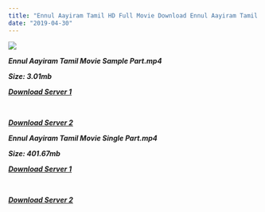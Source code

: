 ```yaml
---
title: "Ennul Aayiram Tamil HD Full Movie Download Ennul Aayiram Tamil HD Movie Download"
date: "2019-04-30"
---
```


![](https://images.moviebuff.com/284491ba-296e-4de9-8635-6d0511eb6374?w=1000)

**_Ennul Aayiram Tamil Movie Sample Part.mp4_**

**_Size: 3.01mb_**

**_[Download Server 1](http://dl2.tamilsrca.xyz/load/2016/Ennul{18b9e36be58349bcedc591cb24b1d58373c4fcb8ec6c90ee99c2d93b5f4aedc9}20Aayiram/Ennul{18b9e36be58349bcedc591cb24b1d58373c4fcb8ec6c90ee99c2d93b5f4aedc9}20Aayiram{18b9e36be58349bcedc591cb24b1d58373c4fcb8ec6c90ee99c2d93b5f4aedc9}20(2016){18b9e36be58349bcedc591cb24b1d58373c4fcb8ec6c90ee99c2d93b5f4aedc9}20HDRip{18b9e36be58349bcedc591cb24b1d58373c4fcb8ec6c90ee99c2d93b5f4aedc9}20Sample{18b9e36be58349bcedc591cb24b1d58373c4fcb8ec6c90ee99c2d93b5f4aedc9}20HD.mp4)_**

**_[  
](http://dl2.tamilsrca.xyz/load/2016/Ennul{18b9e36be58349bcedc591cb24b1d58373c4fcb8ec6c90ee99c2d93b5f4aedc9}20Aayiram/Ennul{18b9e36be58349bcedc591cb24b1d58373c4fcb8ec6c90ee99c2d93b5f4aedc9}20Aayiram{18b9e36be58349bcedc591cb24b1d58373c4fcb8ec6c90ee99c2d93b5f4aedc9}20(2016){18b9e36be58349bcedc591cb24b1d58373c4fcb8ec6c90ee99c2d93b5f4aedc9}20HDRip{18b9e36be58349bcedc591cb24b1d58373c4fcb8ec6c90ee99c2d93b5f4aedc9}20Sample{18b9e36be58349bcedc591cb24b1d58373c4fcb8ec6c90ee99c2d93b5f4aedc9}20HD.mp4)_**

**_[Download Server 2](http://dl2.tamilsrca.xyz/load/2016/Ennul{18b9e36be58349bcedc591cb24b1d58373c4fcb8ec6c90ee99c2d93b5f4aedc9}20Aayiram/Ennul{18b9e36be58349bcedc591cb24b1d58373c4fcb8ec6c90ee99c2d93b5f4aedc9}20Aayiram{18b9e36be58349bcedc591cb24b1d58373c4fcb8ec6c90ee99c2d93b5f4aedc9}20(2016){18b9e36be58349bcedc591cb24b1d58373c4fcb8ec6c90ee99c2d93b5f4aedc9}20HDRip{18b9e36be58349bcedc591cb24b1d58373c4fcb8ec6c90ee99c2d93b5f4aedc9}20Sample{18b9e36be58349bcedc591cb24b1d58373c4fcb8ec6c90ee99c2d93b5f4aedc9}20HD.mp4)_**

**_Ennul Aayiram Tamil Movie Single Part.mp4_**

**_Size: 401.67mb_**

**_[Download Server 1](http://dl2.tamilsrca.xyz/load/2016/Ennul{18b9e36be58349bcedc591cb24b1d58373c4fcb8ec6c90ee99c2d93b5f4aedc9}20Aayiram/Ennul{18b9e36be58349bcedc591cb24b1d58373c4fcb8ec6c90ee99c2d93b5f4aedc9}20Aayiram{18b9e36be58349bcedc591cb24b1d58373c4fcb8ec6c90ee99c2d93b5f4aedc9}20(2016){18b9e36be58349bcedc591cb24b1d58373c4fcb8ec6c90ee99c2d93b5f4aedc9}20HDRip{18b9e36be58349bcedc591cb24b1d58373c4fcb8ec6c90ee99c2d93b5f4aedc9}20HD.mp4)_**

**_[  
](http://dl2.tamilsrca.xyz/load/2016/Ennul{18b9e36be58349bcedc591cb24b1d58373c4fcb8ec6c90ee99c2d93b5f4aedc9}20Aayiram/Ennul{18b9e36be58349bcedc591cb24b1d58373c4fcb8ec6c90ee99c2d93b5f4aedc9}20Aayiram{18b9e36be58349bcedc591cb24b1d58373c4fcb8ec6c90ee99c2d93b5f4aedc9}20(2016){18b9e36be58349bcedc591cb24b1d58373c4fcb8ec6c90ee99c2d93b5f4aedc9}20HDRip{18b9e36be58349bcedc591cb24b1d58373c4fcb8ec6c90ee99c2d93b5f4aedc9}20HD.mp4)_**

**_[Download Server 2](http://dl2.tamilsrca.xyz/load/2016/Ennul{18b9e36be58349bcedc591cb24b1d58373c4fcb8ec6c90ee99c2d93b5f4aedc9}20Aayiram/Ennul{18b9e36be58349bcedc591cb24b1d58373c4fcb8ec6c90ee99c2d93b5f4aedc9}20Aayiram{18b9e36be58349bcedc591cb24b1d58373c4fcb8ec6c90ee99c2d93b5f4aedc9}20(2016){18b9e36be58349bcedc591cb24b1d58373c4fcb8ec6c90ee99c2d93b5f4aedc9}20HDRip{18b9e36be58349bcedc591cb24b1d58373c4fcb8ec6c90ee99c2d93b5f4aedc9}20HD.mp4)_**
